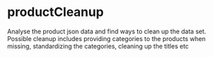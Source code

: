 # productCleanup
Analyse the product json data and find ways to clean up the data set. Possible cleanup includes providing categories to the products when missing, standardizing the categories, cleaning up the titles etc
